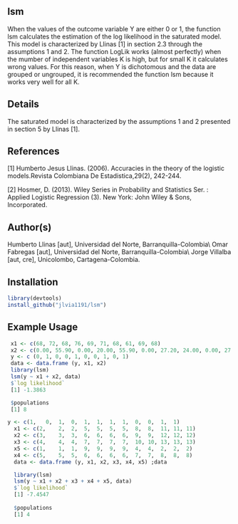 lsm
---

When the values of the outcome variable Y are either 0 or 1, the function lsm calculates the estimation of the log likelihood in the saturated model. This model is characterized by Llinas \[1\] in section 2.3 through the assumptions 1 and 2. The function LogLik works (almost perfectly) when the mumber of independent variables K is high, but for small K it calculates wrong values. For this reason, when Y is dichotomous and the data are grouped or ungrouped, it is recommended the function lsm because it works very well for all K.

Details
-------

The saturated model is characterized by the assumptions 1 and 2 presented in section 5 by Llinas \[1\].

References
----------

\[1\] Humberto Jesus Llinas. (2006). Accuracies in the theory of the logistic models.Revista Colombiana De Estadistica,29(2), 242-244.

\[2\] Hosmer, D. (2013). Wiley Series in Probability and Statistics Ser. : Applied Logistic Regression (3). New York: John Wiley & Sons, Incorporated.

Author(s)
---------

Humberto Llinas \[aut\], Universidad del Norte, Barranquilla-Colombia\\
Omar Fabregas \[aut\], Universidad del Norte, Barranquilla-Colombia\\
Jorge Villalba \[aut, cre\], Unicolombo, Cartagena-Colombia.

Installation
------------

``` r
library(devtools)
install_github("jlvia1191/lsm")

```

Example Usage
-------------

``` r
 x1 <- c(68, 72, 68, 76, 69, 71, 68, 61, 69, 68)
 x2 <- c(0.00, 55.90, 0.00, 20.00, 55.90, 0.00, 27.20, 24.00, 0.00, 27.20)
 y <- c (0, 1, 0, 0, 1, 0, 0, 1, 0, 1)
 data <- data.frame (y, x1, x2)
 library(lsm)
 lsm(y ~ x1 + x2, data)
 $`log likelihood`
 [1] -1.3863

 $populations
 [1] 8
```

``` r
y <- c(1,   0,  1,  0,  1,  1,  1,  1,  0,  0,  1,  1)
  x1 <- c(2,    2,  2,  5,  5,  5,  5,  8,  8,  11, 11, 11)
  x2 <- c(3,    3,  3,  6,  6,  6,  6,  9,  9,  12, 12, 12)
  x3 <- c(4,    4,  4,  7,  7,  7,  7,  10, 10, 13, 13, 13)
  x5 <- c(1,    1,  1,  9,  9,  9,  9,  4,  4,  2,  2,  2)
  x4 <- c(5,    5,  5,  6,  6,  6,  6,  7,  7,  8,  8,  8)
  data <- data.frame (y, x1, x2, x3, x4, x5) ;data

  library(lsm)
  lsm(y ~ x1 + x2 + x3 + x4 + x5, data)
  $`log likelihood`
  [1] -7.4547
 
  $populations
  [1] 4
```
